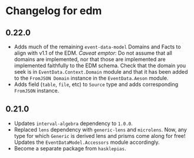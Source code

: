 # Changelog for edm 

## 0.22.0

* Adds much of the remaining `event-data-model` Domains and Facts to align with v1.1 of the EDM. *Caveat emptor*: Do not assume that all domains are implemented, nor that those are implemented are implemented faithfully to the EDM schema. Check that the domain you seek is in `EventData.Context.Domain` module and that it has been added to the `FromJSON Domain` instance in the `EventData.Aeson` module.
* Adds field (`table`, `file`, etc) to `Source` type and adds corresponding `FromJSON` instance.

## 0.21.0

* Updates `interval-algebra` dependency to `1.0.0`.
* Replaced `lens` dependency with `generic-lens` and `microlens`. Now, any type for which `Generic` is derived lens and prisms come along for free! Updates the `EventDataModel.Accessors` module accordingly.
* Become a separate package from `hasklepias`.
